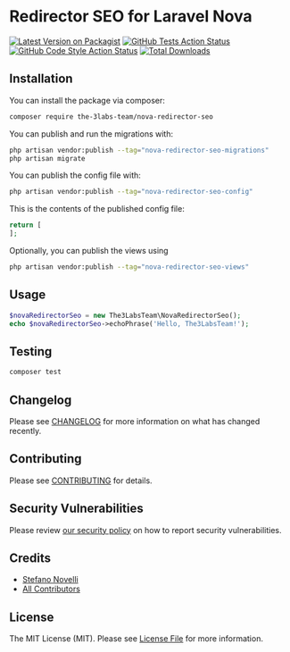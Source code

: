# Redirector SEO for Laravel Nova

[![Latest Version on Packagist](https://img.shields.io/packagist/v/the-3labs-team/nova-redirector-seo.svg?style=flat-square)](https://packagist.org/packages/the-3labs-team/nova-redirector-seo)
[![GitHub Tests Action Status](https://img.shields.io/github/actions/workflow/status/the-3labs-team/nova-redirector-seo/run-tests.yml?branch=main&label=tests&style=flat-square)](https://github.com/the-3labs-team/nova-redirector-seo/actions?query=workflow%3Arun-tests+branch%3Amain)
[![GitHub Code Style Action Status](https://img.shields.io/github/actions/workflow/status/the-3labs-team/nova-redirector-seo/fix-php-code-style-issues.yml?branch=main&label=code%20style&style=flat-square)](https://github.com/the-3labs-team/nova-redirector-seo/actions?query=workflow%3A"Fix+PHP+code+style+issues"+branch%3Amain)
[![Total Downloads](https://img.shields.io/packagist/dt/the-3labs-team/nova-redirector-seo.svg?style=flat-square)](https://packagist.org/packages/the-3labs-team/nova-redirector-seo)

## Installation

You can install the package via composer:

```bash
composer require the-3labs-team/nova-redirector-seo
```

You can publish and run the migrations with:

```bash
php artisan vendor:publish --tag="nova-redirector-seo-migrations"
php artisan migrate
```

You can publish the config file with:

```bash
php artisan vendor:publish --tag="nova-redirector-seo-config"
```

This is the contents of the published config file:

```php
return [
];
```

Optionally, you can publish the views using

```bash
php artisan vendor:publish --tag="nova-redirector-seo-views"
```

## Usage

```php
$novaRedirectorSeo = new The3LabsTeam\NovaRedirectorSeo();
echo $novaRedirectorSeo->echoPhrase('Hello, The3LabsTeam!');
```

## Testing

```bash
composer test
```

## Changelog

Please see [CHANGELOG](CHANGELOG.md) for more information on what has changed recently.

## Contributing

Please see [CONTRIBUTING](CONTRIBUTING.md) for details.

## Security Vulnerabilities

Please review [our security policy](../../security/policy) on how to report security vulnerabilities.

## Credits

- [Stefano Novelli](https://github.com/The-3Labs-Team)
- [All Contributors](../../contributors)

## License

The MIT License (MIT). Please see [License File](LICENSE.md) for more information.

